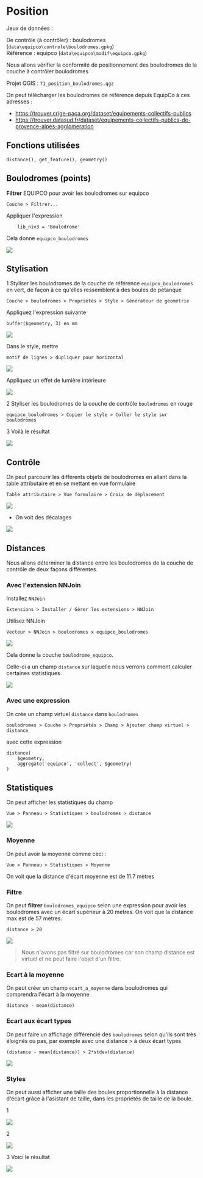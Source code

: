# Position

Jeux de données : 

De contrôle (à contrôler) : boulodromes (`data\equipco\controle\boulodromes.gpkg`)  
Référence : equipco (`data\equipco\modif\equipco.gpkg`)

Nous allons vérifier la conformité de positionnement des boulodromes de la couche à contrôler boulodromes

Projet QGIS : `71_position_boulodromes.qgz`

On peut télécharger les boulodromes de référence depuis EquipCo à ces adresses :

- https://trouver.crige-paca.org/dataset/equipements-collectifs-publics
- https://trouver.datasud.fr/dataset/equipements-collectifs-publics-de-provence-alpes-agglomeration

## Fonctions utilisées
	distance(), get_feature(), geometry()

## Boulodromes (points)
**Filtrer** EQUIPCO pour avoir les boulodromes sur equipco

	Couche > Filtrer...

Appliquer l'expression

		lib_niv3 = 'Boulodrome'

Cela donne `equipco_boulodromes`

![](images/1.png)

## Stylisation
1 Styliser les boulodromes de la couche de référence `equipco_boulodromes` en vert, de façon à ce qu'elles ressemblent à des boules de pétanque

	Couche > boulodromes > Propriétés > Style > Générateur de géométrie

Appliquez l'expression suivante

	buffer($geometry, 3) en mm

![](images/2.png)

Dans le style, mettre

	motif de lignes > dupliquer pour horizontal

![](images/3.png)

Appliquez un effet de lumière intérieure

![](images/4.png)


2 Styliser les boulodromes de la couche de contrôle `boulodromes` en rouge

	equipco_boulodromes > Copier le style > Coller le style sur boulodromes

3 Voilà le résultat

![](images/5.png)

## Contrôle
On peut parcourir les différents objets de boulodromes en allant dans la table attributaire et en se mettant en vue formulaire

	Table attributaire > Vue formulaire > Croix de déplacement

![](images/6.png)

- On voit des décalages

![](images/7.png)

## Distances

Nous allons déterminer la distance entre les boulodromes de la couche de contrôle de deux façons différentes.

### Avec l'extension NNJoin
Installez `NNJoin`

	Extensions > Installer / Gérer les extensions > NNJoin

Utilisez NNJoin

	Vecteur > NNJoin > boulodromes x equipco_boulodromes 

![](images/8.png)

Cela donne la couche `boulodrome_equipco`.

Celle-ci a un champ `distance` sur laquelle nous verrons comment calculer certaines statistiques

![](images/9.png)

### Avec une expression
On crée un champ virtuel `distance` dans `boulodromes`

	boulodromes > Couche > Propriétés > Champ > Ajouter champ virtuel > distance

avec cette expression

	distance(
		$geometry,
		aggregate('equipco', 'collect', $geometry)
	)



<!--
	distance(
		$geometry, -- géométrie de la couche source
		geometry(
			get_feature(
			'boulodromes', -- couche boulodromes
			'objid', -- colonne dans la couche contrôle cible
			objid -- valeur courante d'objid sur couche source
			)
		)
	)
-->

## Statistiques
On peut afficher les statistiques du champ

	Vue > Panneau > Statistiques > boulodromes > distance

![](images/10.png)

### Moyenne
On peut avoir la moyenne comme ceci :

	Vue > Panneau > Statistiques > Moyenne

On voit que la distance d'écart moyenne est de 11.7 mètres

### Filtre
On peut **filtrer** `boulodromes_equipco` selon une expression pour avoir les boulodromes avec un écart supérieur à 20 mètres. On voit que la distance max est de 57 mètres.

	distance > 20

![](images/11.png)

> Nous n'avons pas filtré sur boulodromes car son champ distance est virtuel et ne peut faire l'objet d'un filtre.

### Ecart à la moyenne
On peut créer un champ `ecart_a_moyenne` dans boulodromes qui comprendra l'écart à la moyenne

	distance - mean(distance)

### Ecart aux écart types
On peut faire un affichage différencié des `boulodromes` selon qu'ils sont très éloignés ou pas, par exemple avec une distance > à deux écart types

	(distance - mean(distance)) > 2*stdev(distance)

![](images/12.png)

### Styles
On peut aussi afficher une taille des boules proportionnelle à la distance d'écart grâce à l'asistant de taille, dans les propriétés de taille de la boule.

1

![](images/13.png)

2

![](images/14.png)

3 Voici le résultat

![](images/15.png)



